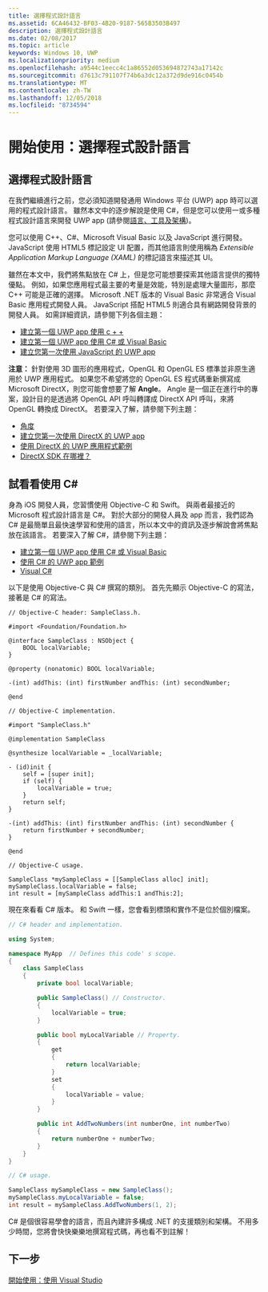 ```yaml
---
title: 選擇程式設計語言
ms.assetid: 6CA46432-BF03-4B20-9187-565B3503B497
description: 選擇程式設計語言
ms.date: 02/08/2017
ms.topic: article
keywords: Windows 10, UWP
ms.localizationpriority: medium
ms.openlocfilehash: a9544c1eecc4c1a86552d053694872743a17142c
ms.sourcegitcommit: d7613c791107f74b6a3dc12a372d9de916c0454b
ms.translationtype: MT
ms.contentlocale: zh-TW
ms.lasthandoff: 12/05/2018
ms.locfileid: "8734594"
---
```

# <a name="getting-started-choosing-a-programming-language"></a>開始使用：選擇程式設計語言


## <a name="choosing-a-programming-language"></a>選擇程式設計語言

在我們繼續進行之前，您必須知道開發通用 Windows 平台 (UWP) app 時可以選用的程式設計語言。 雖然本文中的逐步解說是使用 C#，但是您可以使用一或多種程式設計語言來開發 UWP app (請參閱[語言、工具及架構](https://msdn.microsoft.com/library/windows/apps/dn465799))。

您可以使用 C++、C#、Microsoft Visual Basic 以及 JavaScript 進行開發。 JavaScript 使用 HTML5 標記設定 UI 配置，而其他語言則使用稱為 *Extensible Application Markup Language (XAML)* 的標記語言來描述其 UI。

雖然在本文中，我們將焦點放在 C# 上，但是您可能想要探索其他語言提供的獨特優點。 例如，如果您應用程式最主要的考量是效能，特別是處理大量圖形，那麼 C++ 可能是正確的選擇。 Microsoft .NET 版本的 Visual Basic 非常適合 Visual Basic 應用程式開發人員。 JavaScript 搭配 HTML5 則適合具有網路開發背景的開發人員。 如需詳細資訊，請參閱下列各個主題：

-   [建立第一個 UWP app 使用 c + +](../get-started/create-a-basic-windows-10-app-in-cpp.md)
-   [建立第一個 UWP app 使用 C# 或 Visual Basic](../get-started/create-a-hello-world-app-xaml-universal.md)
-   [建立您第一次使用 JavaScript 的 UWP app](../get-started/create-a-hello-world-app-js-uwp.md)

**注意：** 針對使用 3D 圖形的應用程式，OpenGL 和 OpenGL ES 標準並非原生適用於 UWP 應用程式。 如果您不希望將您的 OpenGL ES 程式碼重新撰寫成 Microsoft DirectX，則您可能會想要了解 **Angle**。 Angle 是一個正在進行中的專案，設計目的是透過將 OpenGL API 呼叫轉譯成 DirectX API 呼叫，來將 OpenGL 轉換成 DirectX。 若要深入了解，請參閱下列主題：
-   [角度](https://code.google.com/p/angleproject/)
-   [建立您第一次使用 DirectX 的 UWP app](https://msdn.microsoft.com/library/windows/apps/br229580)
-   [使用 DirectX 的 UWP 應用程式範例](http://go.microsoft.com/fwlink/p/?LinkId=263603)
-   [DirectX SDK 在哪裡？](https://msdn.microsoft.com/library/windows/desktop/ee663275)

## <a name="giving-c-a-go"></a>試看看使用 C#

身為 iOS 開發人員，您習慣使用 Objective-C 和 Swift。 與兩者最接近的 Microsoft 程式設計語言是 C#。 對於大部分的開發人員及 app 而言，我們認為 C# 是最簡單且最快速學習和使用的語言，所以本文中的資訊及逐步解說會將焦點放在該語言。 若要深入了解 C#，請參閱下列主題：

-   [建立第一個 UWP app 使用 C# 或 Visual Basic](../get-started/create-a-hello-world-app-xaml-universal.md)
-   [使用 C# 的 UWP app 範例](http://go.microsoft.com/fwlink/p/?LinkId=263453)
-   [Visual C#](http://go.microsoft.com/fwlink/p/?LinkId=263450)

以下是使用 Objective-C 與 C# 撰寫的類別。 首先先顯示 Objective-C 的寫法，接著是 C# 的寫法。

```obj-c
// Objective-C header: SampleClass.h.

#import <Foundation/Foundation.h>

@interface SampleClass : NSObject {
    BOOL localVariable;
}

@property (nonatomic) BOOL localVariable;

-(int) addThis: (int) firstNumber andThis: (int) secondNumber;

@end
```

```obj-c
// Objective-C implementation.

#import "SampleClass.h"

@implementation SampleClass

@synthesize localVariable = _localVariable;

- (id)init {
    self = [super init];
    if (self) {
        localVariable = true;
    }
    return self;
}

-(int) addThis: (int) firstNumber andThis: (int) secondNumber {
    return firstNumber + secondNumber;
}

@end
```

```obj-c
// Objective-C usage.

SampleClass *mySampleClass = [[SampleClass alloc] init];
mySampleClass.localVariable = false;
int result = [mySampleClass addThis:1 andThis:2];
```

現在來看看 C# 版本。 和 Swift 一樣，您會看到標頭和實作不是位於個別檔案。

```csharp
// C# header and implementation.

using System;

namespace MyApp  // Defines this code' s scope.
{
    class SampleClass
    {
        private bool localVariable;

        public SampleClass() // Constructor.
        {
            localVariable = true;
        }

        public bool myLocalVariable // Property.
        {
            get
            {
                return localVariable;
            }
            set
            {
                localVariable = value; 
            }
        }

        public int AddTwoNumbers(int numberOne, int numberTwo)
        {
            return numberOne + numberTwo;
        }        
    }
}
```

```csharp
// C# usage.

SampleClass mySampleClass = new SampleClass();
mySampleClass.myLocalVariable = false;
int result = mySampleClass.AddTwoNumbers(1, 2);
```

C# 是個很容易學會的語言，而且內建許多構成 .NET 的支援類別和架構。 不用多少時間，您將會快快樂樂地撰寫程式碼，再也看不到註解！

## <a name="next-step"></a>下一步

[開始使用：使用 Visual Studio](getting-started-getting-around-in-visual-studio.md)
